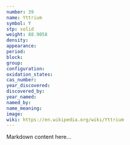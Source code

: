 ```yaml
---
number: 39
name: Yttrium
symbol: Y
stp: solid
weight: 88.9058
density:
appearance:
period:
block:
group:
configuration:
oxidation_states:
cas_number:
year_discovered:
discovered_by:
year_named:
named_by:
name_meaning:
image:
wiki: https://en.wikipedia.org/wiki/Yttrium
---
```


Markdown content here...
